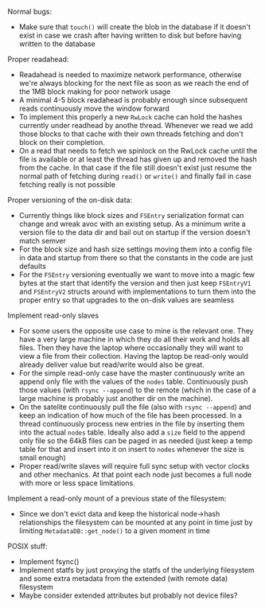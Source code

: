 Normal bugs:
  - Make sure that `touch()` will create the blob in the database if it doesn't exist in case we crash after having written to disk but before having written to the database

Proper readahead:
  - Readahead is needed to maximize network performance, otherwise we're always blocking for the next file as soon as we reach the end of the 1MB block making for poor network usage
  - A minimal 4-5 block readahead is probably enough since subsequent reads continuously move the window forward
  - To implement this properly a new `RwLock` cache can hold the hashes currently under readhead by anothe thread. Whenever we read we add those blocks to that cache with their own threads fetching and don't block on their completion.
  - On a read that needs to fetch we spinlock on the RwLock cache until the file is available or at least the thread has given up and removed the hash from the cache. In that case if the file still doesn't exist just resume the normal path of fetching during `read()` or `write()` and finally fail in case fetching really is not possible

Proper versioning of the on-disk data:
  - Currently things like block sizes and `FSEntry` serialization format can change and wreak avoc with an existing setup. As a minimum write a version file to the data dir and bail out on startup if the version doesn't match semver
  - For the block size and hash size settings moving them into a config file in data and startup from there so that the constants in the code are just defaults
  - For the `FSEntry` versioning eventually we want to move into a magic few bytes at the start that identify the version and then just keep `FSEntryV1` and `FSEntryV2` structs around with implementations to turn them into the proper entry so that upgrades to the on-disk values are seamless

Implement read-only slaves
  - For some users the opposite use case to mine is the relevant one. They have a very large machine in which they do all their work and holds all files. Then they have the laptop where occasionally they will want to view a file from their collection. Having the laptop be read-only would already deliver value but read/write would also be great.
  - For the simple read-only case have the master continuously write an append only file with the values of the `nodes` table. Continuously push those values (with `rsync --append`) to the remote (which in the case of a large machine is probably just another dir on the machine).
  - On the satelite continuously pull the file (also with `rsync --append`) and keep an indication of how much of the file has been processed. In a thread continuously process new entries in the file by inserting them into the actual `nodes` table. Ideally also add a `size` field to the append only file so the 64kB files can be paged in as needed (just keep a temp table for that and insert into it on insert to `nodes` whenever the size is small enough)
  - Proper read/write slaves will require full sync setup with vector clocks and other mechanics. At that point each node just becomes a full node with more or less space limitations.

Implement a read-only mount of a previous state of the filesystem:
  - Since we don't evict data and keep the historical node->hash relationships the filesystem can be mounted at any point in time just by limiting `MetadataDB::get_node()` to a given moment in time

POSIX stuff:
  - Implement fsync()
  - Implement statfs by just proxying the statfs of the underlying filesystem and some extra metadata from the extended (with remote data) filesystem
  - Maybe consider extended attributes but probably not device files?
